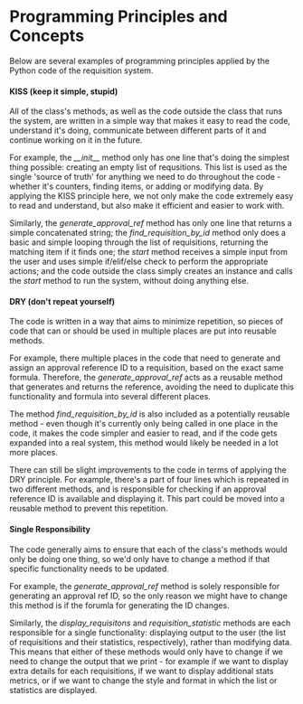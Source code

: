 # Programming Principles and Concepts

Below are several examples of programming principles applied by the Python code of the requisition system.

#### KISS (keep it simple, stupid)

All of the class's methods, as well as the code outside the class that runs the system, are written in a simple way that makes it easy to read the code, understand it's doing, communicate between different parts of it and continue working on it in the future.

For example, the _\_\_init\_\__ method only has one line that's doing the simplest thing possible: creating an empty list of requsitions. This list is used as the single 'source of truth' for anything we need to do throughout the code - whether it's counters, finding items, or adding or modifying data. By applying the KISS principle here, we not only make the code extremely easy to read and understand, but also make it efficient and easier to work with.

Similarly, the _generate_approval_ref_ method has only one line that returns a simple concatenated string; the _find_requisition_by_id_ method only does a basic and simple looping through the list of requisitions, returning the matching item if it finds one; the _start_ method receives a simple input from the user and uses simple if/elif/else check to perform the appropriate actions; and the code outside the class simply creates an instance and calls the _start_ method to run the system, without doing anything else.

#### DRY (don't repeat yourself)

The code is written in a way that aims to minimize repetition, so pieces of code that can or should be used in multiple places are put into reusable methods.

For example, there multiple places in the code that need to generate and assign an approval reference ID to a requisition, based on the exact same formula. Therefore, the _generate_approval_ref_ acts as a reusable method that generates and returns the reference, avoiding the need to duplicate this functionality and formula into several different places.

The method _find_requisition_by_id_ is also included as a potentially reusable method - even though it's currently only being called in one place in the code, it makes the code simpler and easier to read, and if the code gets expanded into a real system, this method would likely be needed in a lot more places.

There can still be slight improvements to the code in terms of applying the DRY principle. For example, there's a part of four lines which is repeated in two different methods, and is responsible for checking if an approval reference ID is available and displaying it. This part could be moved into a reusable method to prevent this repetition.

#### Single Responsibility

The code generally aims to ensure that each of the class's methods would only be doing one thing, so we'd only have to change a method if that specific functionality needs to be updated.

For example, the _generate_approval_ref_ method is solely responsible for generating an approval ref ID, so the only reason we might have to change this method is if the forumla for generating the ID changes.

Similarly, the _display_requisitons_ and _requisition_statistic_ methods are each responsible for a single functionality: displaying output to the user (the list of requisitions and their statistics, respectively), rather than modifying data. This means that either of these methods would only have to change if we need to change the output that we print - for example if we want to display extra details for each requisitions, if we want to display additional stats metrics, or if we want to change the style and format in which the list or statistics are displayed.